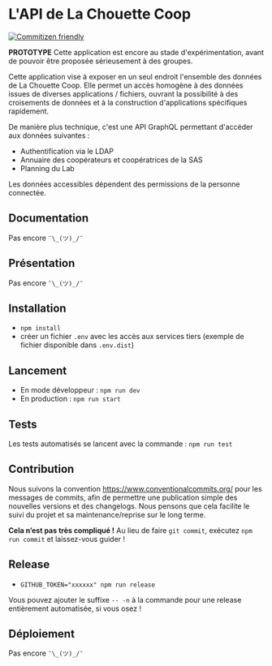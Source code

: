 # L'API de La Chouette Coop

[![Commitizen friendly](https://img.shields.io/badge/commitizen-friendly-brightgreen.svg)](http://commitizen.github.io/cz-cli/)

**PROTOTYPE** Cette application est encore au stade d'expérimentation, avant de
pouvoir être proposée sérieusement à des groupes.

Cette application vise à exposer en un seul endroit l'ensemble des données de
La Chouette Coop. Elle permet un accès homogène à des données issues de diverses
applications / fichiers, ouvrant la possibilité à des croisements de données et
à la construction d'applications spécifiques rapidement.

De manière plus technique, c'est une API GraphQL permettant d'accéder aux données
suivantes :

- Authentification via le LDAP
- Annuaire des coopérateurs et coopératrices de la SAS
- Planning du Lab

Les données accessibles dépendent des permissions de la personne connectée.

## Documentation

Pas encore `¯\_(ツ)_/¯`

## Présentation

Pas encore `¯\_(ツ)_/¯`

## Installation

- `npm install`
- créer un fichier `.env` avec les accès aux services tiers (exemple de fichier
  disponible dans `.env.dist`)

## Lancement

- En mode développeur : `npm run dev`
- En production : `npm run start`

## Tests

Les tests automatisés se lancent avec la commande : `npm run test`

## Contribution

Nous suivons la convention https://www.conventionalcommits.org/ pour les
messages de commits, afin de permettre une publication simple des nouvelles
versions et des changelogs. Nous pensons que cela facilite le suivi du projet et
sa maintenance/reprise sur le long terme.

**Cela n’est pas très compliqué !** Au lieu de faire `git commit`, exécutez
`npm run commit` et laissez-vous guider !

## Release

- `GITHUB_TOKEN="xxxxxx" npm run release`

Vous pouvez ajouter le suffixe `-- -n` à la commande pour une release
entièrement automatisée, si vous osez !

## Déploiement

Pas encore `¯\_(ツ)_/¯`
